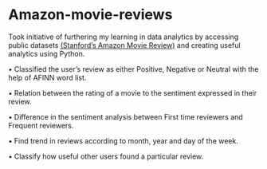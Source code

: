 # Amazon-movie-reviews

Took initiative of furthering my learning in data analytics by accessing public datasets [(Stanford’s Amazon Movie Review)](http://snap.stanford.edu/data/web-Movies.html) and creating useful analytics using Python.

• Classified the user’s review as either Positive, Negative or Neutral with the help of AFINN word list.

• Relation between the rating of a movie to the sentiment expressed in their review.

• Difference in the sentiment analysis between First time reviewers and Frequent reviewers.

• Find trend in reviews according to month, year and day of the week.

• Classify how useful other users found a particular review.
